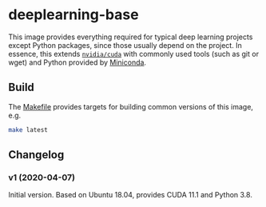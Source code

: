 # deeplearning-base

This image provides everything required for typical deep learning projects
except Python packages, since those usually depend on the project. In essence,
this extends [`nvidia/cuda`](https://hub.docker.com/r/nvidia/cuda) with
commonly used tools (such as git or wget) and Python provided by
[Miniconda](https://docs.conda.io/en/latest/miniconda.html).


## Build
The [Makefile](Makefile) provides targets for building common versions of this
image, e.g.

```sh
make latest
```


## Changelog

### v1 (2020-04-07)
Initial version.
Based on Ubuntu 18.04, provides CUDA 11.1 and Python 3.8.

